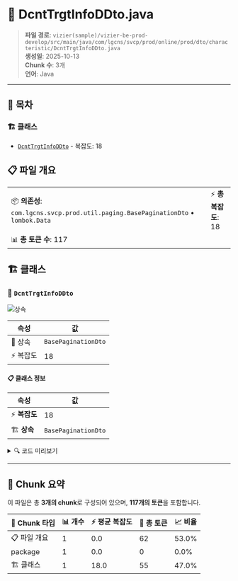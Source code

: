 # 📄 DcntTrgtInfoDDto.java

> **파일 경로**: `vizier(sample)/vizier-be-prod-develop/src/main/java/com/lgcns/svcp/prod/online/prod/dto/characteristic/DcntTrgtInfoDDto.java`  
> **생성일**: 2025-10-13  
> **Chunk 수**: 3개  
> **언어**: Java
---

## 📑 목차

### 🏗️ 클래스
- [`DcntTrgtInfoDDto`](#class-dcnttrgtinfoddto) - 복잡도: 18

## 📋 파일 개요

| | |
|--|--|
| 📦 **의존성**: `com.lgcns.svcp.prod.util.paging.BasePaginationDto` • `lombok.Data` | ⚡ **총 복잡도**: 18 |
| 📊 **총 토큰 수**: 117 |  |



## 🏗️ 클래스

### <a id="class-dcnttrgtinfoddto"></a>🎯 `DcntTrgtInfoDDto`

![상속](https://img.shields.io/badge/상속-1개-blue)

| 속성 | 값 |
|------|----|
| 🧬 상속 | `BasePaginationDto` |
| ⚡ 복잡도 | 18 |



#### 📋 클래스 정보

| 속성 | 값 |
|------|----|
| ⚡ **복잡도** | 18 || 📍 **라인 범위** | 8-8 |
| 🏗️ **상속** | `BasePaginationDto` || 🏷️ **태그** | `class, java` |

<details>
<summary>🔍 코드 미리보기</summary>

```java
public class DcntTrgtInfoDDto extends BasePaginationDto {
	
	private String dcntTrgtInfoCd;
	private String dcntTrgtItemSno;
	private String valdStrtDtm;
	private String valdEndDtm;
	private String offrGrpCd;
	private String prodCd;
	private String ratCd;
	private String svcFctrCd;
	private String billItemLclsCd;
	private String billItemMclsCd;
	private String billItemCd;
	private String dcntTrgtChrgKidCd;
	private String rgstUsr;
	private String rgstDtm;
	private String updUsr;
	private String updDtm;
}...
```

**Chunk 정보**
- 🆔 **ID**: `781f2f17516d`
- 📍 **라인**: 8-8
- 📊 **토큰**: 55
- 🏷️ **태그**: `class, java`

</details>

---





## 🧩 Chunk 요약

이 파일은 총 **3개의 chunk**로 구성되어 있으며, **117개의 토큰**을 포함합니다.

| 🧩 Chunk 타입 | 📊 개수 | ⚡ 평균 복잡도 | 📝 총 토큰 | 📈 비율 |
|---------------|--------|-------------|----------|--------|
| 📋 파일 개요 | 1 | 0.0 | 62 | 53.0% |
| package | 1 | 0.0 | 0 | 0.0% |
| 🏗️ 클래스 | 1 | 18.0 | 55 | 47.0% |

